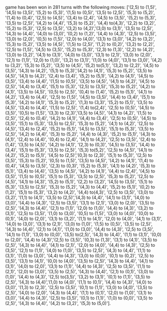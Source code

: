 game has been won in 281 turns with the following moves: ['(2,5) to (1,5)', '(4,5) to (3,5)', '(5,2) to (5,3)', '(1,5) to (0,5)', '(3,5) to (2,5)', '(5,3) to (5,2)', '(1,4) to (0,4)', '(2,5) to (4,5)', '(3,4) to (2,4)', '(4,5) to (3,5)', '(5,2) to (5,3)', '(3,5) to (2,5)', '(4,2) to (4,4)', '(5,3) to (5,2)', '(4,4) to(4,3)', '(2,2) to (3,2)', '(5,2) to (5,3)', '(2,5) to (3,5)', '(3,2) to (4,2)','(3,0) to (3,1)', '(3,5) to (2,5)', '(4,3) to (4,4)', '(4,0) to (3,0)', '(0,2) to (1,2)', '(4,4) to (4,3)', '(2,5) to (3,5)', '(3,0) to (2,0)', '(0,5) to (1,5)', '(2,0) to (4,0)', '(3,1) to (3,0)', '(4,2) to (3,2)', '(5,3) to (5,2)', '(3,5) to (4,5)', '(1,5) to (2,5)', '(1,2) to (0,2)', '(3,2) to (2,2)', '(2,5) to (1,5)', '(4,5) to (3,5)', '(5,2) to (5,3)', '(2,3) to (1,3)', '(2,2) to (4,2)', '(3,0) to (3,2)', '(4,1) to (3,1)', '(4,0) to (3,0)', '(3,1) to (2,1)', '(3,0) to (2,0)', '(2,1) to (1,1)', '(2,0) to (1,0)', '(3,2) to (3,1)', '(1,0) to (4,0)', '(3,1) to (3,0)', '(4,2) to (3,2)', '(5,3) to (5,2)', '(3,5) to (4,5)', '(5,2) to(5,1)', '(3,2) to (2,2)', '(4,5) to (3,5)', '(4,3) to (4,2)', '(5,1) to (5,3)','(4,2) to (4,1)', '(5,3) to (5,2)', '(3,5) to (4,5)', '(4,1) to (4,2)', '(2,4) to (3,4)', '(5,2) to (5,1)', '(4,2) to (4,1)', '(4,5) to (3,5)', '(3,4) to (4,4)', '(1,5) to (0,5)', '(3,5) to (4,5)', '(4,1) to (4,2)', '(4,5) to (2,5)', '(4,4) to (3,4)', '(5,1) to (5,3)', '(2,5) to (3,5)', '(5,3) to (5,2)', '(4,2) to (4,1)', '(3,5) to (4,5)', '(0,5) to (2,5)', '(0,4) to (1,4)', '(5,2) to (5,1)', '(4,1) to (4,2)', '(3,4) to (4,4)', '(2,5) to (1,5)', '(4,5) to (3,5)', '(4,4) to (3,4)', '(5,1) to (5,3)', '(4,2) to (4,1)', '(5,3) to (5,2)', '(1,3) to (3,3)', '(5,2) to (5,1)', '(3,5) to (4,5)', '(3,4) to (4,4)', '(1,5) to (2,5)', '(1,4) to(2,4)', '(2,5) to (0,5)', '(4,5) to (3,5)', '(0,5) to (1,5)', '(3,3) to (2,3)','(3,5) to (4,5)', '(4,1) to (4,2)', '(1,5) to (2,5)', '(2,4) to (0,4)', '(4,2) to (4,1)', '(4,4) to (3,4)', '(2,5) to (0,5)', '(4,5) to (3,5)', '(5,1) to (5,3)', '(3,5) to (2,5)', '(5,3) to (5,2)', '(4,1) to (4,2)', '(2,5) to (4,5)', '(3,4) to (2,4)', '(5,2) to (5,1)', '(4,5) to (3,5)', '(5,1) to (5,3)', '(3,5) to (2,5)', '(4,2) to (4,4)', '(5,3) to (5,2)', '(4,4) to (4,3)', '(5,2) to (5,1)', '(4,3) to (4,1)', '(2,4) to (4,4)', '(0,4) to (2,4)', '(4,1) to (4,2)', '(2,5) to (3,5)', '(2,4) to (1,4)', '(3,5) to (4,5)', '(4,2) to (4,1)', '(2,3) to (0,3)', '(4,5) to (3,5)', '(4,4) to (3,4)', '(5,1) to (5,3)', '(3,5) to (2,5)', '(5,3) to(5,2)', '(2,5) to (4,5)', '(4,1) to (4,2)', '(5,2) to (5,1)', '(4,5) to (2,5)','(0,3) to (2,3)', '(5,1) to (5,3)', '(2,5) to (3,5)', '(5,3) to (5,2)', '(0,5) to (1,5)', '(3,5) to (4,5)', '(4,2) to (4,1)', '(1,4) to (0,4)', '(4,5) to (3,5)', '(2,3) to (0,3)', '(5,2) to (5,3)', '(4,1) to (4,2)', '(5,3) to (5,1)', '(3,4) to (4,4)', '(3,5) to (4,5)', '(4,2) to (4,1)', '(4,4) to (2,4)', '(4,5) to (3,5)', '(1,5) to (0,5)', '(5,1) to (5,3)', '(3,5) to (2,5)', '(5,3) to (5,2)', '(2,5) to (4,5)', '(4,1) to (4,3)', '(5,2) to (5,1)', '(2,2) to (3,2)', '(4,5) to (3,5)', '(5,1) to (5,3)', '(3,5) to (2,5)', '(5,3) to (5,2)', '(4,3) to (4,4)', '(5,2) to (5,1)', '(0,2) to (1,2)', '(5,1) to (5,3)', '(3,2) to (4,2)', '(4,4) to(4,3)', '(2,5) to (3,5)', '(3,0) to (3,2)', '(1,1) to (4,1)', '(3,5) to (2,5)','(4,3) to (4,4)', '(4,1) to (3,1)', '(4,0) to (3,0)', '(4,4) to (4,3)', '(2,5) to (3,5)', '(3,1) to (2,1)', '(3,0) to (2,0)', '(3,5) to (2,5)', '(4,3) to (4,4)', '(2,1) to (1,1)', '(2,0) to (1,0)', '(4,4) to (4,3)', '(3,2) to (3,1)', '(2,5) to (3,5)', '(1,0) to (3,0)', '(0,5) to (1,5)', '(3,0) to (4,0)', '(0,0) to (0,1)', '(4,0) to (2,0)', '(3,1) to (3,2)', '(1,1) to (4,1)', '(2,0) to (4,0)', '(4,1) to (3,1)', '(4,0) to (3,0)', '(3,1) to (2,1)', '(3,0) to (1,0)', '(1,5) to (0,5)', '(3,5) to (2,5)', '(4,3) to (4,4)', '(2,1) to (4,1)', '(1,0) to (3,0)', '(4,4) to (4,3)', '(2,5) to (3,5)', '(4,1) to (1,1)', '(3,0) to (0,0)', '(3,5) to(2,5)', '(4,3) to (4,4)', '(1,1) to (3,1)', '(0,0) to (2,0)', '(4,4) to (4,3)','(2,5) to (3,5)', '(0,3) to (1,3)', '(3,1) to (4,1)', '(3,5) to (2,5)', '(4,3) to (4,4)', '(4,1) to (2,1)', '(2,0) to (4,0)', '(4,4) to (4,3)', '(2,5) to (3,5)', '(2,1) to (1,1)', '(4,0) to (1,0)', '(3,5) to (2,5)', '(4,3) to (4,4)', '(1,1) to (3,1)', '(1,0) to (3,0)', '(4,4) to (4,3)', '(3,0) to (0,0)', '(0,1) to (0,2)', '(2,5) to (3,5)', '(3,1) to (4,1)', '(0,0) to (4,0)', '(3,5) to (2,5)', '(4,3) to (4,4)', '(4,1) to (3,1)', '(4,0) to (2,0)', '(3,1) to (1,1)', '(4,4) to (4,3)', '(2,5) to (3,5)', '(1,1) to (2,1)', '(2,0) to (3,0)', '(3,5) to (2,5)', '(4,3) to (4,4)', '(2,1) to (0,1)', '(3,0) to (1,0)', '(4,4) to (4,3)', '(2,5) to(3,5)', '(3,2) to (3,1)', '(0,1) to (1,1)', '(3,5) to (2,5)', '(4,3) to (4,4)','(1,0) to (4,0)', '(1,1) to (0,1)', '(4,4) to (4,3)', '(4,0) to (3,0)', '(1,3) to (2,3)', '(2,5) to (3,5)', '(0,1) to (1,1)', '(3,0) to (4,0)', '(3,5) to (2,5)', '(4,0) to (2,0)', '(4,3) to (4,4)', '(1,1) to (0,1)', '(2,0) to (1,0)', '(3,1) to (3,0)', '(4,4) to (4,3)', '(2,5) to (3,5)', '(0,1) to (1,1)', '(1,0) to (0,0)', '(3,5) to (2,5)', '(4,3) to (4,4)', '(4,2) to (3,2)', '(5,3) to (5,0)'].


